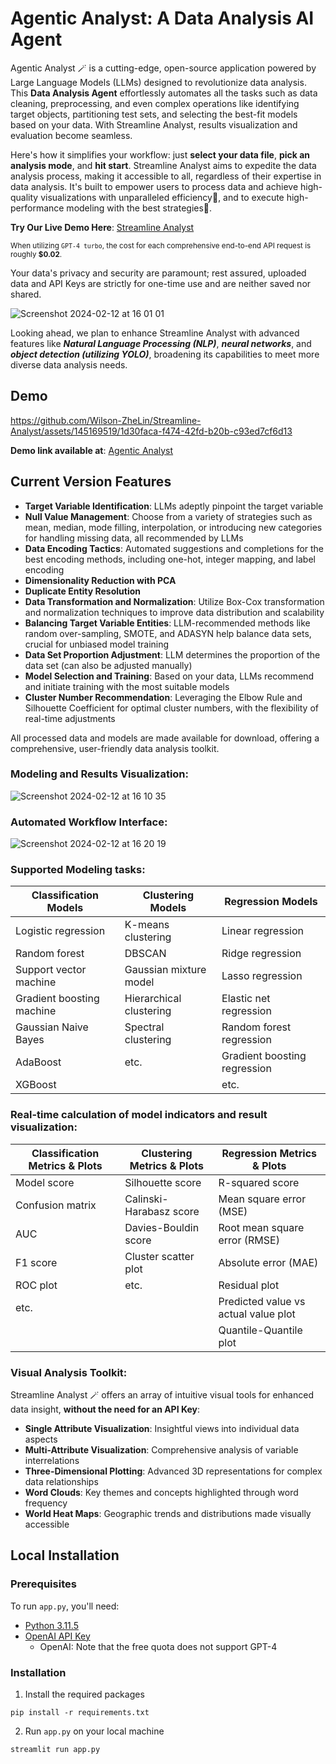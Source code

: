 # Agentic Analyst: A Data Analysis AI Agent

Agentic Analyst 🪄 is a cutting-edge, open-source application powered by Large Language Models (LLMs) designed to revolutionize data analysis. This **Data Analysis Agent** effortlessly automates all the tasks such as data cleaning, preprocessing, and even complex operations like identifying target objects, partitioning test sets, and selecting the best-fit models based on your data. With Streamline Analyst, results visualization and evaluation become seamless.

Here's how it simplifies your workflow: just **select your data file**, **pick an analysis mode**, and **hit start**. Streamline Analyst aims to expedite the data analysis process, making it accessible to all, regardless of their expertise in data analysis. It's built to empower users to process data and achieve high-quality visualizations with unparalleled efficiency🚀, and to execute high-performance modeling with the best strategies🔮.

**Try Our Live Demo Here**: [Streamline Analyst](https://streamline.streamlit.app)

<small>When utilizing `GPT-4 turbo`, the cost for each comprehensive end-to-end API request is roughly <strong>$0.02</strong>.</small>

Your data's privacy and security are paramount; rest assured, uploaded data and API Keys are strictly for one-time use and are neither saved nor shared. 

![Screenshot 2024-02-12 at 16 01 01](https://github.com/Wilson-ZheLin/Streamline-Analyst/assets/145169519/4167b04c-0853-4703-87a4-6c2994e30f9e)

Looking ahead, we plan to enhance Streamline Analyst with advanced features like ***Natural Language Processing (NLP)***, ***neural networks***, and ***object detection (utilizing YOLO)***, broadening its capabilities to meet more diverse data analysis needs.

Demo
----

https://github.com/Wilson-ZheLin/Streamline-Analyst/assets/145169519/1d30faca-f474-42fd-b20b-c93ed7cf6d13

**Demo link available at**: [Agentic Analyst](https://streamline.streamlit.app)

Current Version Features
-------------------------
* **Target Variable Identification**: LLMs adeptly pinpoint the target variable
* **Null Value Management**: Choose from a variety of strategies such as mean, median, mode filling, interpolation, or introducing new categories for handling missing data, all recommended by LLMs
* **Data Encoding Tactics**: Automated suggestions and completions for the best encoding methods, including one-hot, integer mapping, and label encoding
* **Dimensionality Reduction with PCA**
* **Duplicate Entity Resolution**
* **Data Transformation and Normalization**: Utilize Box-Cox transformation and normalization techniques to improve data distribution and scalability
* **Balancing Target Variable Entities**: LLM-recommended methods like random over-sampling, SMOTE, and ADASYN help balance data sets, crucial for unbiased model training
* **Data Set Proportion Adjustment**: LLM determines the proportion of the data set (can also be adjusted manually)
* **Model Selection and Training**: Based on your data, LLMs recommend and initiate training with the most suitable models
* **Cluster Number Recommendation**: Leveraging the Elbow Rule and Silhouette Coefficient for optimal cluster numbers, with the flexibility of real-time adjustments

All processed data and models are made available for download, offering a comprehensive, user-friendly data analysis toolkit.

### Modeling and Results Visualization:

![Screenshot 2024-02-12 at 16 10 35](https://github.com/Wilson-ZheLin/Streamline-Analyst/assets/145169519/423da7be-63f1-491d-9ebe-6a788c440c40)

### Automated Workflow Interface:

![Screenshot 2024-02-12 at 16 20 19](https://github.com/Wilson-ZheLin/Streamline-Analyst/assets/145169519/9d04d5f2-4f2a-44eb-ab8b-c07c8c0c5a53)

### Supported Modeling tasks:

| **Classification Models**        | **Clustering Models**         | **Regression Models**               |
|----------------------------------|-------------------------------|-------------------------------------|
| Logistic regression              | K-means clustering            | Linear regression                   |
| Random forest                    | DBSCAN                        | Ridge regression                    |
| Support vector machine           | Gaussian mixture model        | Lasso regression                    |
| Gradient boosting machine        | Hierarchical clustering       | Elastic net regression              |
| Gaussian Naive Bayes             | Spectral clustering           | Random forest regression            |
| AdaBoost                         | etc.                          | Gradient boosting regression        |
| XGBoost                          |                               | etc.                                |

### Real-time calculation of model indicators and result visualization:

| **Classification Metrics & Plots** | **Clustering Metrics & Plots** | **Regression Metrics & Plots**        |
|------------------------------------|--------------------------------|---------------------------------------|
| Model score                        | Silhouette score               | R-squared score                       |
| Confusion matrix                   | Calinski-Harabasz score        | Mean square error (MSE)               |
| AUC                                | Davies-Bouldin score           | Root mean square error (RMSE)         |
| F1 score                           | Cluster scatter plot           | Absolute error (MAE)                  |
| ROC plot                           | etc.                           | Residual plot                         |
| etc.                               |                                | Predicted value vs actual value plot  |
|                                    |                                | Quantile-Quantile plot                |

### Visual Analysis Toolkit:

Streamline Analyst 🪄 offers an array of intuitive visual tools for enhanced data insight, **without the need for an API Key**:

* **Single Attribute Visualization**: Insightful views into individual data aspects
* **Multi-Attribute Visualization**: Comprehensive analysis of variable interrelations
* **Three-Dimensional Plotting**: Advanced 3D representations for complex data relationships
* **Word Clouds**: Key themes and concepts highlighted through word frequency
* **World Heat Maps**: Geographic trends and distributions made visually accessible

Local Installation
------------------

### Prerequisites

To run `app.py`, you'll need:
* [Python 3.11.5](https://www.python.org/downloads/)
* [OpenAI API Key](https://openai.com/blog/openai-api)
    * OpenAI: Note that the free quota does not support GPT-4
    
### Installation
1. Install the required packages

```
pip install -r requirements.txt
```

2. Run `app.py` on your local machine

```
streamlit run app.py
```
